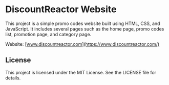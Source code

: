 # DiscountReactor Website

This project is a simple promo codes website built using HTML, CSS, and JavaScript. It includes several pages such as the home page, promo codes list, promotion page, and category page.

Website: [www.discountreactor.com](https://www.discountreactor.com/)

## License

This project is licensed under the MIT License. See the LICENSE file for details.
